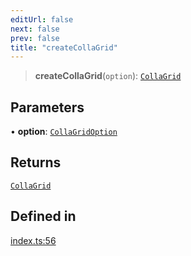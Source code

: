 ```yaml
---
editUrl: false
next: false
prev: false
title: "createCollaGrid"
---
```


> **createCollaGrid**(`option`): [`CollaGrid`](/api/classes/collagrid/)

## Parameters

• **option**: [`CollaGridOption`](/api/interfaces/collagridoption/)

## Returns

[`CollaGrid`](/api/classes/collagrid/)

## Defined in

[index.ts:56](https://github.com/collagrid/Collagrid/blob/881d98a2b5a42c867120a769cc66096289040bff/packages/core/src/index.ts#L56)
